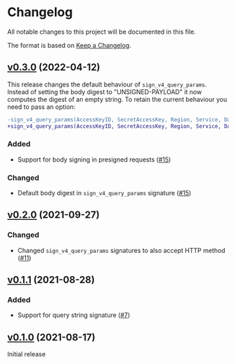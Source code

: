 # Changelog

All notable changes to this project will be documented in this file.

The format is based on [Keep a Changelog](https://keepachangelog.com/en/1.0.0/).

## [v0.3.0](https://github.com/aws-beam/aws_signature/tree/v0.3.0) (2022-04-12)

This release changes the default behaviour of `sign_v4_query_params`. Instead of
setting the body digest to "UNSIGNED-PAYLOAD" it now computes the digest of an
empty string. To retain the current behaviour you need to pass an option:

```diff
-sign_v4_query_params(AccessKeyID, SecretAccessKey, Region, Service, DateTime, Method, URL, []).
+sign_v4_query_params(AccessKeyID, SecretAccessKey, Region, Service, DateTime, Method, URL, [{body_digest, <<"UNSIGNED-PAYLOAD">>}]).
```

### Added

- Support for body signing in presigned requests ([#15](https://github.com/aws-beam/aws_signature/pull/15))

### Changed

- Default body digest in `sign_v4_query_params` signature ([#15](https://github.com/aws-beam/aws_signature/pull/15))

## [v0.2.0](https://github.com/aws-beam/aws_signature/tree/v0.2.0) (2021-09-27)

### Changed

- Changed `sign_v4_query_params` signatures to also accept HTTP method ([#11](https://github.com/aws-beam/aws_signature/pull/11))

## [v0.1.1](https://github.com/aws-beam/aws_signature/tree/v0.1.1) (2021-08-28)

### Added

- Support for query string signature ([#7](https://github.com/aws-beam/aws_signature/pull/7))

## [v0.1.0](https://github.com/aws-beam/aws_signature/tree/v0.1.0) (2021-08-17)

Initial release
